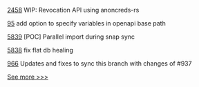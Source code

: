 
[2458](https://github.com/hyperledger/aries-cloudagent-python/pull/2458) WIP: Revocation API using anoncreds-rs

[95](https://github.com/hyperledger/firefly-common/pull/95) add option to specify variables in openapi base path

[5839](https://github.com/hyperledger/besu/pull/5839) [POC] Parallel import during snap sync

[5838](https://github.com/hyperledger/besu/pull/5838) fix flat db healing

[966](https://github.com/hyperledger/aries-vcx/pull/966) Updates and fixes to sync this branch with changes of #937


[See more >>>](https://start-here.hyperledger.org/pull-requests)
